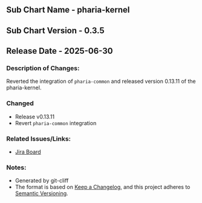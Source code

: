 ## Sub Chart Name - pharia-kernel
## Sub Chart Version - 0.3.5
## Release Date - 2025-06-30

### Description of Changes:

Reverted the integration of `pharia-common` and released version 0.13.11 of the pharia-kernel.

### Changed

- Release v0.13.11
- Revert `pharia-common` integration

### Related Issues/Links:
- [Jira Board](https://aleph-alpha.atlassian.net/jira/software/projects/PK/boards/160)

### Notes:
- Generated by git-cliff
- The format is based on [Keep a Changelog](https://keepachangelog.com/en/1.0.0/),
and this project adheres to [Semantic Versioning](https://semver.org/spec/v2.0.0.html).
